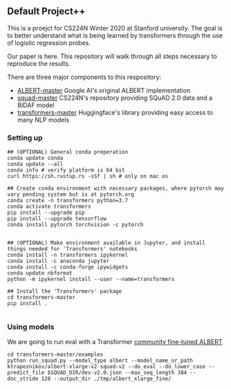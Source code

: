 ## Default Project++

This is a proejct for CS224N Winter 2020 at Stanford university. The goal is to better understand what is being learned by transformers through the use of logistic regression probes.

Our paper is here. This repository will walk through all steps necessary to reproduce the results.

There are three major components to this respository:

- [ALBERT-master](https://github.com/google-research/ALBERT) Google AI's original ALBERT implementation
- [squad-master](https://github.com/minggg/squad) CS224N's repository providing SQuAD 2.0 data and a BiDAF model
- [transformers-master](https://github.com/huggingface/transformers) Huggingface's library providing easy access to many NLP models

### Setting up

```
## (OPTIONAL) General conda preperation
conda update conda
conda update --all
conda info # verify platform is 64 bit
curl https://sh.rustup.rs -sSf | sh # only on mac os

## Create conda environment with necessary packages, where pytorch may vary pending system but is at pytorch.org
conda create -n transformers python=3.7
conda activate transformers
pip install --upgrade pip
pip install --upgrade tensorflow
conda install pytorch torchvision -c pytorch


## (OPTIONAL) Make environment available in Jupyter, and install things needed for 'Transformers' notebooks
conda install -n transformers ipykernel
conda install -c anaconda jupyter
conda install -c conda-forge ipywidgets
conda update nbformat
python -m ipykernel install --user --name=transformers

## Install the 'Transformers' package
cd transformers-master
pip install .


```

### Using models

We are going to run eval with a Transformer [community fine-tuned ALBERT](https://huggingface.co/ktrapeznikov/albert-xlarge-v2-squad-v2)

```
cd transformers-master/examples
python run_squad.py --model_type albert --model_name_or_path ktrapeznikov/albert-xlarge-v2-squad-v2 --do_eval --do_lower_case --predict_file $SQUAD_DIR/dev-v2.0.json --max_seq_length 384 --doc_stride 128 --output_dir ./tmp/albert_xlarge_fine/
```